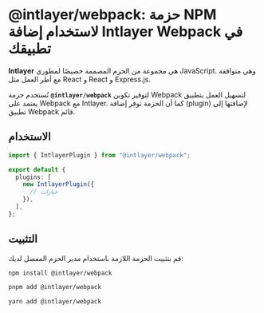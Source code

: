 # @intlayer/webpack: حزمة NPM لاستخدام إضافة Intlayer Webpack في تطبيقك

**Intlayer** هي مجموعة من الحزم المصممة خصيصًا لمطوري JavaScript. وهي متوافقة مع أطر العمل مثل React و React و Express.js.

تُستخدم حزمة **`@intlayer/webpack`** لتوفير تكوين Webpack لتسهيل العمل بتطبيق يعتمد على Webpack مع Intlayer. كما أن الحزمة توفر إضافة (plugin) لإضافتها إلى تطبيق Webpack قائم.

## الاستخدام

```ts
import { IntlayerPlugin } from "@intlayer/webpack";

export default {
  plugins: [
    new IntlayerPlugin({
      // خيارات
    }),
  ],
};
```

## التثبيت

قم بتثبيت الحزمة اللازمة باستخدام مدير الحزم المفضل لديك:

```bash packageManager="npm"
npm install @intlayer/webpack
```

```bash packageManager="pnpm"
pnpm add @intlayer/webpack
```

```bash packageManager="yarn"
yarn add @intlayer/webpack
```
